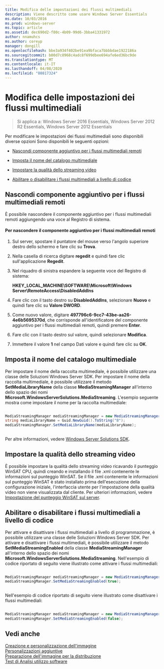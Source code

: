 ```yaml
---
title: Modifica delle impostazioni dei flussi multimediali
description: Viene descritto come usare Windows Server Essentials
ms.date: 10/03/2016
ms.prod: windows-server
ms.topic: article
ms.assetid: dec690d2-f80c-4b09-99d6-3bba41331972
author: nnamuhcs
ms.author: coreyp
manager: dongill
ms.openlocfilehash: bbe3a934f402be91ea9bfaca7bbbbdae1922186a
ms.sourcegitcommit: b00d7c8968c4adc8f699dbee694afe6ed36bc9de
ms.translationtype: MT
ms.contentlocale: it-IT
ms.lasthandoff: 04/08/2020
ms.locfileid: "80817324"
---
```

# <a name="change-media-streaming-settings"></a>Modifica delle impostazioni dei flussi multimediali

>Si applica a: Windows Server 2016 Essentials, Windows Server 2012 R2 Essentials, Windows Server 2012 Essentials

Per modificare le impostazioni dei flussi multimediali sono disponibili diverse opzioni Sono disponibili le seguenti opzioni:  
  
-   [Nascondi componente aggiuntivo per i flussi multimediali remoti](Change-Media-Streaming-Settings.md#BKMK_DisableRemote)  
  
-   [Imposta il nome del catalogo multimediale](Change-Media-Streaming-Settings.md#BKMK_LibraryName)  
  
-   [Impostare la qualità dello streaming video](Change-Media-Streaming-Settings.md#BKMK_StreamingQuality)  
  
-   [Abilitare o disabilitare i flussi multimediali a livello di codice](Change-Media-Streaming-Settings.md#BKMK_Program)  
  
##  <a name="hide-remote-media-streaming-add-in"></a><a name="BKMK_DisableRemote"></a>Nascondi componente aggiuntivo per i flussi multimediali remoti  
 È possibile nascondere il componente aggiuntivo per i flussi multimediali remoti aggiungendo una voce al Registro di sistema.  
  
#### <a name="to-hide-the-remote-media-streaming-add-in"></a>Per nascondere il componente aggiuntivo per i flussi multimediali remoti  
  
1.  Sul server, spostare il puntatore del mouse verso l'angolo superiore destro dello schermo e fare clic su **Trova**.  
  
2.  Nella casella di ricerca digitare **regedit** e quindi fare clic sull'applicazione **Regedit**.  
  
3.  Nel riquadro di sinistra espandere la seguente voce del Registro di sistema:  
  
     **HKEY_LOCAL_MACHINE\SOFTWARE\Microsoft\Windows Server\RemoteAccess\DisabledAddIns**  
  
4.  Fare clic con il tasto destro su **DisabledAddIns**, selezionare **Nuovo** e quindi fare clic su **Valore DWORD**.  
  
5.  Come nuovo valore, digitare **497796c6-9cc7-43be-aa26-4e6b5695370d**, che corrisponde all'identificatore del componente aggiuntivo per i flussi multimediali remoti, quindi premere **Enter**.  
  
6.  Fare clic con il tasto destro sul valore, quindi selezionare **Modifica**.  
  
7.  Immettere il valore **1** nel campo Dati valore e quindi fare clic su **OK**.  
  
##  <a name="set-the-media-library-name"></a><a name="BKMK_LibraryName"></a>Imposta il nome del catalogo multimediale  
 Per impostare il nome della raccolta multimediale, è possibile utilizzare una classe delle Soluzioni Windows Server SDK. Per impostare il nome della raccolta multimediale, è possibile utilizzare il metodo **SetMediaLibraryName** della classe **MediaStreamingManager** all'interno dello spazio dei nomi **Microsoft.WindowsServerSolutions.MediaStreaming**. L'esempio seguente mostra come impostare il nome per la raccolta multimediale:  
  
```c#  
  
MediaStreamingManager mediaStreamingManager = new MediaStreamingManager();  
string mediaLibraryName = Guid.NewGuid().ToString("B");   
mediaStreamingManager.SetMediaLibraryName(mediaLibraryName);  
  
```  
  
 Per altre informazioni, vedere [Windows Server Solutions SDK](https://go.microsoft.com/fwlink/?LinkID=248648).  
  
##  <a name="set-video-streaming-quality"></a><a name="BKMK_StreamingQuality"></a>Impostare la qualità dello streaming video  
 È possibile impostare la qualità dello streaming video ricavando il punteggio WinSAT CPU, quindi creando e installando il file .xml contenente le informazioni sul punteggio WinSAT. Se il file .xml contenente le informazioni sul punteggio WinSAT è stato installato prima dell'esecuzione della configurazione iniziale, l'interfaccia utente per l'impostazione della qualità video non viene visualizzata dal cliente. Per ulteriori informazioni, vedere [Impostazione del punteggio WinSAT sul server](Set-the-WinSAT-Score-on-the-Server.md).  
  
##  <a name="programmatically-enable-or-disable-media-streaming"></a><a name="BKMK_Program"></a>Abilitare o disabilitare i flussi multimediali a livello di codice  
 Per attivare e disattivare i flussi multimediali a livello di programmazione, è possibile utilizzare una classe delle Soluzioni Windows Server SDK. Per attivare e disattivare i flussi multimediali, è possibile utilizzare il metodo **SetMediaStreamingEnabled** della classe **MediaStreamingManager** all'interno dello spazio dei nomi **Microsoft.WindowsServerSolutions.MediaStreaming**. Nell'esempio di codice riportato di seguito viene illustrato come attivare i flussi multimediali:  
  
```c#  
  
MediaStreamingManager mediaStreamingManager = new MediaStreamingManager();  
mediaStreamingManager.SetMediaStreamingEnabled(true);  
  
```  
  
 Nell'esempio di codice riportato di seguito viene illustrato come disattivare i flussi multimediali:  
  
```c#  
  
MediaStreamingManager mediaStreamingManager = new MediaStreamingManager();  
mediaStreamingManager.SetMediaStreamingEnabled(false);  
```  
  
## <a name="see-also"></a>Vedi anche  
 [Creazione e personalizzazione dell'immagine](Creating-and-Customizing-the-Image.md)   
 [Personalizzazioni aggiuntive](Additional-Customizations.md)   
 [Preparazione dell'immagine per la distribuzione](Preparing-the-Image-for-Deployment.md)   
 [Test di Analisi utilizzo software](Testing-the-Customer-Experience.md)